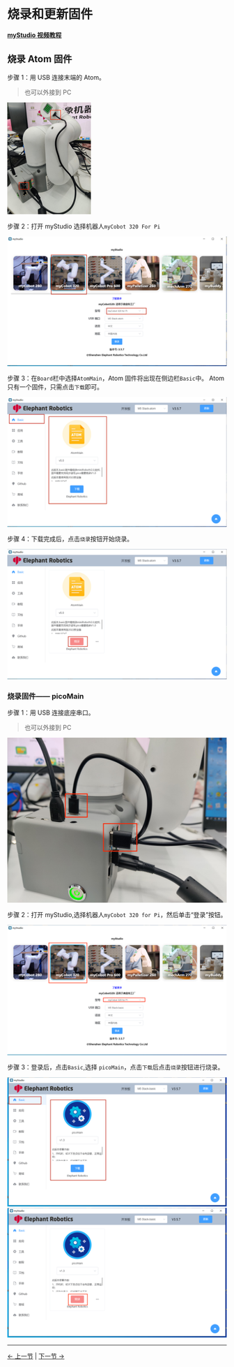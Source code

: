 # 烧录和更新固件

**[myStudio 视频教程](https://www.bilibili.com/video/BV1Qr4y1N7B5/)**

## 烧录 Atom 固件

步骤 1：用 USB 连接末端的 Atom。

> 也可以外接到 PC

<img src=".\img\320\connect_atom.jpg" alt="atom" style="zoom: 25%;" />

步骤 2：打开 myStudio 选择机器人`myCobot 320 For Pi`

<img src=".\img\320\atom.png" alt="atom" style="zoom: 50%;" />

步骤 3：在`Board`栏中选择`AtomMain`，Atom 固件将出现在侧边栏`Basic`中。 Atom 只有一个固件，只需点击`下载`即可。

<img src=".\img\320\atom1.png" alt="atom" style="zoom: 50%;" />

步骤 4：下载完成后，点击`烧录`按钮开始烧录。

<img src=".\img\320\atom2.png" alt="atom" style="zoom: 50%;" />

### 烧录固件—— picoMain

步骤 1：用 USB 连接底座串口。

> 也可以外接到 PC

​ <img src=".\img\320\connect_basic.jpg" alt="basic" style="zoom: 50%;" />

步骤 2：打开 myStudio,选择机器人`myCobot 320 for Pi`，然后单击“登录”按钮。

<img src=".\img\界面展示.png" alt="atom" style="zoom:80%;" />

步骤 3：登录后，点击`Basic`,选择 `picoMain`，点击`下载`后点击`烧录`按钮进行烧录。

<img src=".\img\320\basic1.png" alt="atom" style="zoom: 80%;" />

<img src=".\img\320\basic2.png" alt="atom" style="zoom: 80%;" />

---

[← 上一节](./2-install_firmwares.md) | [下一节 →](./4-other_function.md)
